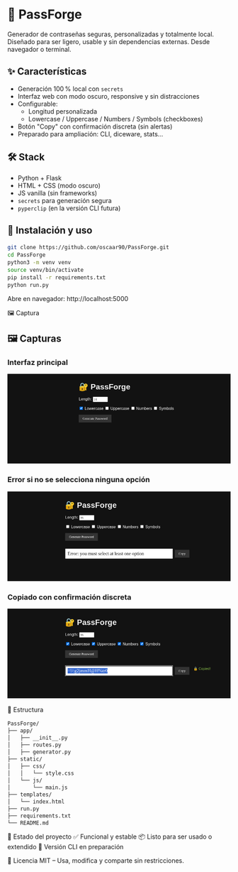 # 🔐 PassForge

Generador de contraseñas seguras, personalizadas y totalmente local.  
Diseñado para ser ligero, usable y sin dependencias externas. Desde navegador o terminal.

## ✨ Características

- Generación 100 % local con `secrets`
- Interfaz web con modo oscuro, responsive y sin distracciones
- Configurable:
  - Longitud personalizada
  - Lowercase / Uppercase / Numbers / Symbols (checkboxes)
- Botón "Copy" con confirmación discreta (sin alertas)
- Preparado para ampliación: CLI, diceware, stats...

## 🛠️ Stack

- Python + Flask
- HTML + CSS (modo oscuro)
- JS vanilla (sin frameworks)
- `secrets` para generación segura
- `pyperclip` (en la versión CLI futura)

## 🚀 Instalación y uso

```bash
git clone https://github.com/oscaar90/PassForge.git
cd PassForge
python3 -m venv venv
source venv/bin/activate
pip install -r requirements.txt
python run.py
```

Abre en navegador:
http://localhost:5000

🖼️ Captura

## 🖼️ Capturas

### Interfaz principal

![Interface overview](docs/passforge.png)

### Error si no se selecciona ninguna opción

![No charset error](docs/error_no_charset.png)

### Copiado con confirmación discreta

![Copied feedback](docs/copied_feedback.png)

📁 Estructura

```
PassForge/
├── app/
│   ├── __init__.py
│   ├── routes.py
│   ├── generator.py
├── static/
│   ├── css/
│   │   └── style.css
│   └── js/
│       └── main.js
├── templates/
│   └── index.html
├── run.py
├── requirements.txt
└── README.md
```

🧪 Estado del proyecto
✅ Funcional y estable
📦 Listo para ser usado o extendido
🚧 Versión CLI en preparación

📝 Licencia
MIT – Usa, modifica y comparte sin restricciones.
